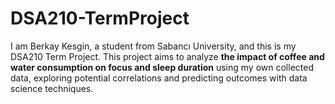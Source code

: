 # DSA210-TermProject

I am Berkay Kesgin, a student from Sabancı University, and this is my DSA210 Term Project. This project aims to analyze **the impact of coffee and water consumption on focus and sleep duration** using my own collected data, exploring potential correlations and predicting outcomes with data science techniques.
